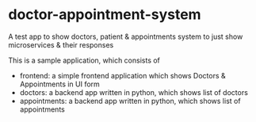 # doctor-appointment-system
A test app to show doctors, patient &amp; appointments system to just show microservices &amp; their responses

This is a sample application, which consists of 

- frontend: a simple frontend application which shows Doctors & Appointments in UI form
- doctors: a backend app written in python, which shows list of doctors
- appointments: a backend app written in python, which shows list of appointments
